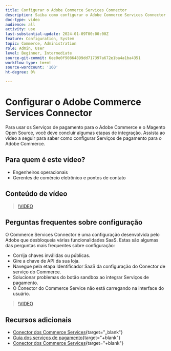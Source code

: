 ```yaml
---
title: Configurar o Adobe Commerce Services Connector
description: Saiba como configurar o Adobe Commerce Services Connector para uso com produtos SaaS do Commerce e como resolver problemas comuns.
doc-type: video
audience: all
activity: use
last-substantial-update: 2024-01-09T00:00:00Z
feature: Configuration, System
topic: Commerce, Administration
role: Admin, User
level: Beginner, Intermediate
source-git-commit: 6ee0e0f90864899dd717397a672e1ba4a1ba4351
workflow-type: tm+mt
source-wordcount: '160'
ht-degree: 0%

---
```


# Configurar o Adobe Commerce Services Connector

Para usar os Serviços de pagamento para o Adobe Commerce e o Magento Open Source, você deve concluir algumas etapas de integração. Assista ao vídeo a seguir para saber como configurar Serviços de pagamento para o Adobe Commerce.

## Para quem é este vídeo?

- Engenheiros operacionais
- Gerentes de comércio eletrônico e pontos de contato

## Conteúdo de vídeo

>[!VIDEO](https://video.tv.adobe.com/v/3425958?learn=on)

## Perguntas frequentes sobre configuração

O Commerce Services Connector é uma configuração desenvolvida pelo Adobe que desbloqueia várias funcionalidades SaaS. Estas são algumas das perguntas mais frequentes sobre configuração:

- Corrija chaves inválidas ou públicas.
- Gire a chave de API da sua loja.
- Navegue pela etapa Identificador SaaS da configuração do Conector de serviço do Commerce.
- Solucionar problemas do botão sandbox ao integrar Serviços de pagamento.
- O Conector do Commerce Service não está carregando na interface do usuário.

>[!VIDEO](https://video.tv.adobe.com/v/3425959?learn=on)

## Recursos adicionais

- [Conector dos Commerce Services](https://experienceleague.adobe.com/docs/commerce-merchant-services/user-guides/integration-services/saas.html){target="_blank"}
- [Guia dos serviços de pagamento](https://experienceleague.adobe.com/docs/commerce-merchant-services/payment-services/guide-overview.html){target="+blank"}
- [Conector dos Commerce Services](https://experienceleague.adobe.com/docs/commerce-merchant-services/user-guides/integration-services/saas.html){target="+blank"}
